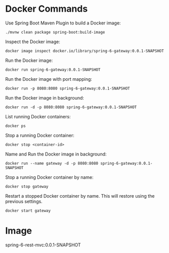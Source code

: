 # Docker Commands

Use Spring Boot Maven Plugin to build a Docker image:

```shell
./mvnw clean package spring-boot:build-image
```

Inspect the Docker image:
```shell
docker image inspect docker.io/library/spring-6-gateway:0.0.1-SNAPSHOT
```

Run the Docker image:
```shell
docker run spring-6-gateway:0.0.1-SNAPSHOT
```

Run the Docker image with port mapping:
```shell
docker run -p 8080:8080 spring-6-gateway:0.0.1-SNAPSHOT
```

Run the Docker image in background:
```shell
docker run -d -p 8080:8080 spring-6-gateway:0.0.1-SNAPSHOT
```

List running Docker containers:
```shell
docker ps
```

Stop a running Docker container:
```shell
docker stop <container-id>
```

Name and Run the Docker image in background:
```shell
docker run --name gateway -d -p 8080:8080 spring-6-gateway:0.0.1-SNAPSHOT
```

Stop a running Docker container by name:
```shell
docker stop gateway
```

Restart a stopped Docker container by name. This will restore using the previous settings.
```shell
docker start gateway
```

# Image
spring-6-rest-mvc:0.0.1-SNAPSHOT












